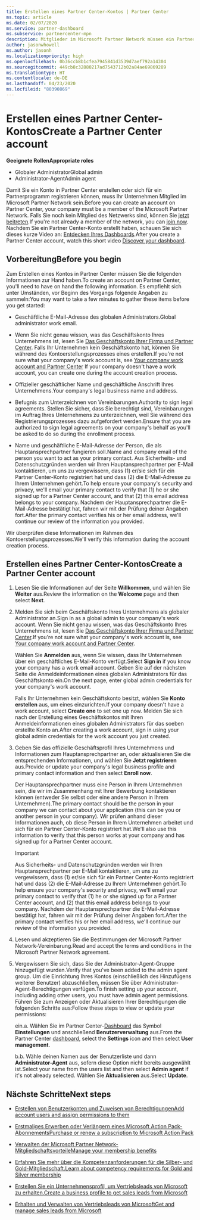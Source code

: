 ```yaml
---
title: Erstellen eines Partner Center-Kontos | Partner Center
ms.topic: article
ms.date: 02/07/2020
ms.service: partner-dashboard
ms.subservice: partnercenter-mpn
description: Mitglieder im Microsoft Partner Network müssen ein Partner Center-Konto erstellen, um ihre Netzwerkvorteile und Kompetenzen verwalten und ein Geschäftsprofil erstellen zu können.
author: jasonwhowell
ms.author: jasonh
ms.localizationpriority: high
ms.openlocfilehash: 0b36ccb8b1cfea7945841d3539d7aef792a14304
ms.sourcegitcommit: 449cb8c32880217ad7543712b02a84ae69869289
ms.translationtype: HT
ms.contentlocale: de-DE
ms.lasthandoff: 04/23/2020
ms.locfileid: "80390869"
---
```

# <a name="create-a-partner-center-account"></a><span data-ttu-id="73e4d-103">Erstellen eines Partner Center-Kontos</span><span class="sxs-lookup"><span data-stu-id="73e4d-103">Create a Partner Center account</span></span>

<span data-ttu-id="73e4d-104">**Geeignete Rollen**</span><span class="sxs-lookup"><span data-stu-id="73e4d-104">**Appropriate roles**</span></span>

- <span data-ttu-id="73e4d-105">Globaler Administrator</span><span class="sxs-lookup"><span data-stu-id="73e4d-105">Global admin</span></span>
- <span data-ttu-id="73e4d-106">Administrator-Agent</span><span class="sxs-lookup"><span data-stu-id="73e4d-106">Admin agent</span></span>

<span data-ttu-id="73e4d-107">Damit Sie ein Konto in Partner Center erstellen oder sich für ein Partnerprogramm registrieren können, muss Ihr Unternehmen Mitglied im Microsoft Partner Network sein.</span><span class="sxs-lookup"><span data-stu-id="73e4d-107">Before you can create an account on Partner Center, your company must be a member of the Microsoft Partner Network.</span></span> <span data-ttu-id="73e4d-108">Falls Sie noch kein Mitglied des Netzwerks sind, können Sie [jetzt beitreten](https://partner.microsoft.com/commercial#).</span><span class="sxs-lookup"><span data-stu-id="73e4d-108">If you're not already a member of the network, you can [join now](https://partner.microsoft.com/commercial#).</span></span> <span data-ttu-id="73e4d-109">Nachdem Sie ein Partner Center-Konto erstellt haben, schauen Sie sich dieses kurze Video an: [Entdecken Ihres Dashboards](https://vimeo.com/290338211).</span><span class="sxs-lookup"><span data-stu-id="73e4d-109">After you create a Partner Center account, watch this short video [Discover your dashboard](https://vimeo.com/290338211).</span></span>

## <a name="before-you-begin"></a><span data-ttu-id="73e4d-110">Vorbereitung</span><span class="sxs-lookup"><span data-stu-id="73e4d-110">Before you begin</span></span>

<span data-ttu-id="73e4d-111">Zum Erstellen eines Kontos in Partner Center müssen Sie die folgenden Informationen zur Hand haben.</span><span class="sxs-lookup"><span data-stu-id="73e4d-111">To create an account on Partner Center, you'll need to have on hand the following information.</span></span> <span data-ttu-id="73e4d-112">Es empfiehlt sich unter Umständen, vor Beginn des Vorgangs folgende Angaben zu sammeln:</span><span class="sxs-lookup"><span data-stu-id="73e4d-112">You may want to take a few minutes to gather these items before you get started:</span></span>

-   <span data-ttu-id="73e4d-113">Geschäftliche E-Mail-Adresse des globalen Administrators.</span><span class="sxs-lookup"><span data-stu-id="73e4d-113">Global administrator work email.</span></span>

-   <span data-ttu-id="73e4d-114">Wenn Sie nicht genau wissen, was das Geschäftskonto Ihres Unternehmens ist, lesen Sie [Das Geschäftskonto Ihrer Firma und Partner Center](azure-active-directory-tenants-and-partner-center.md). Falls Ihr Unternehmen kein Geschäftskonto hat, können Sie während des Kontoerstellungsprozesses eines erstellen.</span><span class="sxs-lookup"><span data-stu-id="73e4d-114">If you're not sure what your company's work account is, see [Your company work account and Partner Center](azure-active-directory-tenants-and-partner-center.md) If your company doesn't have a work account, you can create one during the account creation process.</span></span> 

-   <span data-ttu-id="73e4d-115">Offizieller geschäftlicher Name und geschäftliche Anschrift Ihres Unternehmens.</span><span class="sxs-lookup"><span data-stu-id="73e4d-115">Your company's legal business name and address.</span></span>  

-   <span data-ttu-id="73e4d-116">Befugnis zum Unterzeichnen von Vereinbarungen.</span><span class="sxs-lookup"><span data-stu-id="73e4d-116">Authority to sign legal agreements.</span></span> <span data-ttu-id="73e4d-117">Stellen Sie sicher, dass Sie berechtigt sind, Vereinbarungen im Auftrag Ihres Unternehmens zu unterzeichnen, weil Sie während des Registrierungsprozesses dazu aufgefordert werden.</span><span class="sxs-lookup"><span data-stu-id="73e4d-117">Ensure that you are authorized to sign legal agreements on your company's behalf as you'll be asked to do so during the enrollment process.</span></span>

-   <span data-ttu-id="73e4d-118">Name und geschäftliche E-Mail-Adresse der Person, die als Hauptansprechpartner fungieren soll.</span><span class="sxs-lookup"><span data-stu-id="73e4d-118">Name and company email of the person you want to act as your primary contact.</span></span> <span data-ttu-id="73e4d-119">Aus Sicherheits- und Datenschutzgründen werden wir Ihren Hauptansprechpartner per E-Mail kontaktieren, um uns zu vergewissern, dass (1) er/sie sich für ein Partner Center-Konto registriert hat und dass (2) die E-Mail-Adresse zu Ihrem Unternehmen gehört.</span><span class="sxs-lookup"><span data-stu-id="73e4d-119">To help ensure your company's security and privacy, we'll email your primary contact to verify that (1) he or she signed up for a Partner Center account, and that (2) this email address belongs to your company.</span></span> <span data-ttu-id="73e4d-120">Nachdem der Hauptansprechpartner die E-Mail-Adresse bestätigt hat, fahren wir mit der Prüfung deiner Angaben fort.</span><span class="sxs-lookup"><span data-stu-id="73e4d-120">After the primary contact verifies his or her email address, we'll continue our review of the information you provided.</span></span>

<span data-ttu-id="73e4d-121">Wir überprüfen diese Informationen im Rahmen des Kontoerstellungsprozesses.</span><span class="sxs-lookup"><span data-stu-id="73e4d-121">We'll verify this information during the account creation process.</span></span> 
 
## <a name="create-a-partner-center-account"></a><span data-ttu-id="73e4d-122">Erstellen eines Partner Center-Kontos</span><span class="sxs-lookup"><span data-stu-id="73e4d-122">Create a Partner Center account</span></span>

1.  <span data-ttu-id="73e4d-123">Lesen Sie die Informationen auf der Seite **Willkommen**, und wählen Sie **Weiter** aus.</span><span class="sxs-lookup"><span data-stu-id="73e4d-123">Review the information on the **Welcome** page and then select **Next**.</span></span>

2.  <span data-ttu-id="73e4d-124">Melden Sie sich beim Geschäftskonto Ihres Unternehmens als globaler Administrator an.</span><span class="sxs-lookup"><span data-stu-id="73e4d-124">Sign in as a global admin to your company's work account.</span></span> <span data-ttu-id="73e4d-125">Wenn Sie nicht genau wissen, was das Geschäftskonto Ihres Unternehmens ist, lesen Sie [Das Geschäftskonto Ihrer Firma und Partner Center](azure-active-directory-tenants-and-partner-center.md).</span><span class="sxs-lookup"><span data-stu-id="73e4d-125">If you're not sure what your company's work account   is, see [Your company work account and Partner Center](azure-active-directory-tenants-and-partner-center.md).</span></span>

    <span data-ttu-id="73e4d-126">Wählen Sie **Anmelden** aus, wenn Sie wissen, dass Ihr Unternehmen über ein geschäftliches E-Mail-Konto verfügt.</span><span class="sxs-lookup"><span data-stu-id="73e4d-126">Select **Sign in** if you know your company has a work email account.</span></span> <span data-ttu-id="73e4d-127">Geben Sie auf der nächsten Seite die Anmeldeinformationen eines globalen Administrators für das Geschäftskonto ein.</span><span class="sxs-lookup"><span data-stu-id="73e4d-127">On the next page, enter global admin credentials for your company's work account.</span></span> 

    <span data-ttu-id="73e4d-128">Falls Ihr Unternehmen kein Geschäftskonto besitzt, wählen Sie **Konto erstellen** aus, um eines einzurichten.</span><span class="sxs-lookup"><span data-stu-id="73e4d-128">If your company doesn't have a work account, select **Create one** to set one up now.</span></span> <span data-ttu-id="73e4d-129">Melden Sie sich nach der Erstellung eines Geschäftskontos mit Ihren Anmeldeinformationen eines globalen Administrators für das soeben erstellte Konto an.</span><span class="sxs-lookup"><span data-stu-id="73e4d-129">After creating a work account, sign in using your global admin credentials for the work account you just created.</span></span>

3.  <span data-ttu-id="73e4d-130">Geben Sie das offizielle Geschäftsprofil Ihres Unternehmens und Informationen zum Hauptansprechpartner an, oder aktualisieren Sie die entsprechenden Informationen, und wählen Sie **Jetzt registrieren** aus.</span><span class="sxs-lookup"><span data-stu-id="73e4d-130">Provide or update your company's legal business profile and primary contact information and then select **Enroll now**.</span></span> 

    <span data-ttu-id="73e4d-131">Der Hauptansprechpartner muss eine Person in Ihrem Unternehmen sein, die wir im Zusammenhang mit Ihrer Bewerbung kontaktieren können (entweder Sie selbst oder eine andere Person in Ihrem Unternehmen).</span><span class="sxs-lookup"><span data-stu-id="73e4d-131">The primary contact should be the person in your company we can contact about your application (this can be you or another person in your company).</span></span> <span data-ttu-id="73e4d-132">Wir prüfen anhand dieser Informationen auch, ob diese Person in Ihrem Unternehmen arbeitet und sich für ein Partner Center-Konto registriert hat.</span><span class="sxs-lookup"><span data-stu-id="73e4d-132">We'll also use this information to verify that this person works at your company and has signed up for a Partner Center account.</span></span>

    > [!IMPORTANT]  
    > <span data-ttu-id="73e4d-133">Aus Sicherheits- und Datenschutzgründen werden wir Ihren Hauptansprechpartner per E-Mail kontaktieren, um uns zu vergewissern, dass (1) er/sie sich für ein Partner Center-Konto registriert hat und dass (2) die E-Mail-Adresse zu Ihrem Unternehmen gehört.</span><span class="sxs-lookup"><span data-stu-id="73e4d-133">To help ensure your company's security and privacy, we'll email your primary contact to verify that (1) he or she signed up for a Partner Center account, and (2) that this email address belongs to your company.</span></span> <span data-ttu-id="73e4d-134">Nachdem der Hauptansprechpartner die E-Mail-Adresse bestätigt hat, fahren wir mit der Prüfung deiner Angaben fort.</span><span class="sxs-lookup"><span data-stu-id="73e4d-134">After the primary contact verifies his or her email address, we'll continue our review of the information you provided.</span></span>

4.  <span data-ttu-id="73e4d-135">Lesen und akzeptieren Sie die Bestimmungen der Microsoft Partner Network-Vereinbarung.</span><span class="sxs-lookup"><span data-stu-id="73e4d-135">Read and accept the terms and conditions in the Microsoft Partner Network agreement.</span></span> 

5.  <span data-ttu-id="73e4d-136">Vergewissern Sie sich, dass Sie der Administrator-Agent-Gruppe hinzugefügt wurden.</span><span class="sxs-lookup"><span data-stu-id="73e4d-136">Verify that you've been added to the admin agent group.</span></span> <span data-ttu-id="73e4d-137">Um die Einrichtung Ihres Kontos (einschließlich des Hinzufügens weiterer Benutzer) abzuschließen, müssen Sie über Administrator-Agent-Berechtigungen verfügen.</span><span class="sxs-lookup"><span data-stu-id="73e4d-137">To finish setting up your account, including adding other users, you must have admin agent permissions.</span></span> <span data-ttu-id="73e4d-138">Führen Sie zum Anzeigen oder Aktualisieren Ihrer Berechtigungen die folgenden Schritte aus:</span><span class="sxs-lookup"><span data-stu-id="73e4d-138">Follow these steps to view or update your permissions:</span></span>

    <span data-ttu-id="73e4d-139">ein.</span><span class="sxs-lookup"><span data-stu-id="73e4d-139">a.</span></span> <span data-ttu-id="73e4d-140">Wählen Sie im Partner Center-[Dashboard](https://partner.microsoft.com/dashboard/home**) das Symbol **Einstellungen** und anschließend **Benutzerverwaltung** aus.</span><span class="sxs-lookup"><span data-stu-id="73e4d-140">From the Partner Center [dashboard](https://partner.microsoft.com/dashboard/home**), select the **Settings** icon and then select **User management**.</span></span>  

    <span data-ttu-id="73e4d-141">b.</span><span class="sxs-lookup"><span data-stu-id="73e4d-141">b.</span></span> <span data-ttu-id="73e4d-142">Wähle deinen Namen aus der Benutzerliste und dann **Administrator-Agent** aus, sofern diese Option nicht bereits ausgewählt ist.</span><span class="sxs-lookup"><span data-stu-id="73e4d-142">Select your name from the users list and then select **Admin agent** if it's not already selected.</span></span> <span data-ttu-id="73e4d-143">Wählen Sie **Aktualisieren** aus.</span><span class="sxs-lookup"><span data-stu-id="73e4d-143">Select **Update**.</span></span>  

## <a name="next-steps"></a><span data-ttu-id="73e4d-144">Nächste Schritte</span><span class="sxs-lookup"><span data-stu-id="73e4d-144">Next steps</span></span>

-   [<span data-ttu-id="73e4d-145">Erstellen von Benutzerkonten und Zuweisen von Berechtigungen</span><span class="sxs-lookup"><span data-stu-id="73e4d-145">Add account users and assign permissions to them</span></span>](create-user-accounts-and-set-permissions.md)

-   [<span data-ttu-id="73e4d-146">Erstmaliges Erwerben oder Verlängern eines Microsoft Action Pack-Abonnements</span><span class="sxs-lookup"><span data-stu-id="73e4d-146">Purchase or renew a subscription to Microsoft Action Pack</span></span>](mpn-get-action-pack.md)

-   [<span data-ttu-id="73e4d-147">Verwalten der Microsoft Partner Network-Mitgliedschaftsvorteile</span><span class="sxs-lookup"><span data-stu-id="73e4d-147">Manage your membership benefits</span></span>](manage-your-partner-network-benefits.md)

-   [<span data-ttu-id="73e4d-148">Erfahren Sie mehr über die Kompetenzanforderungen für die Silber- und Gold-Mitgliedschaft.</span><span class="sxs-lookup"><span data-stu-id="73e4d-148">Learn about competency requirements for Gold and Silver membership</span></span>](https://partner.microsoft.com/membership/competencies)

-   [<span data-ttu-id="73e4d-149">Erstellen Sie ein Unternehmensprofil, um Vertriebsleads von Microsoft zu erhalten.</span><span class="sxs-lookup"><span data-stu-id="73e4d-149">Create a business profile to get sales leads from Microsoft</span></span>](create-a-marketing-profile.md)

-   [<span data-ttu-id="73e4d-150">Erhalten und Verwalten von Vertriebsleads von Microsoft</span><span class="sxs-lookup"><span data-stu-id="73e4d-150">Get and manage sales leads from Microsoft</span></span>](responding-to-referrals.md)
